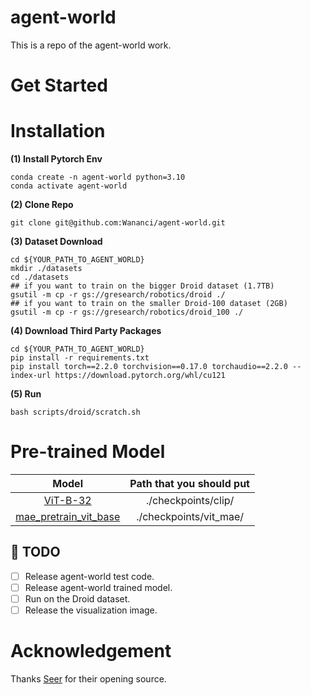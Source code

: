 # agent-world

This is a repo of the agent-world work. 

# Get Started

# Installation

**(1) Install Pytorch Env**
```
conda create -n agent-world python=3.10
conda activate agent-world
```

**(2) Clone Repo**
```
git clone git@github.com:Wananci/agent-world.git
```

**(3) Dataset Download**
```
cd ${YOUR_PATH_TO_AGENT_WORLD}
mkdir ./datasets
cd ./datasets
## if you want to train on the bigger Droid dataset (1.7TB)
gsutil -m cp -r gs://gresearch/robotics/droid ./ 
## if you want to train on the smaller Droid-100 dataset (2GB)
gsutil -m cp -r gs://gresearch/robotics/droid_100 ./
```

**(4) Download Third Party Packages**
```
cd ${YOUR_PATH_TO_AGENT_WORLD}
pip install -r requirements.txt
pip install torch==2.2.0 torchvision==0.17.0 torchaudio==2.2.0 --index-url https://download.pytorch.org/whl/cu121
```

**(5) Run**
```
bash scripts/droid/scratch.sh
```

# Pre-trained Model
|Model|Path that you should put|
|:------:|:------:|
|[ViT-B-32](https://huggingface.co/Kleinhe/CAMD/resolve/main/weights/ViT-B-32.pt)|./checkpoints/clip/|
|[mae_pretrain_vit_base](https://drive.google.com/drive/folders/1tYBcatJICNxciXZr5-H1hobd8dX3InT1)|./checkpoints/vit_mae/|

## 📆 TODO <a name="todos"></a>
- [ ] Release agent-world test code. 
- [ ] Release agent-world trained model.
- [ ] Run on the Droid dataset.
- [ ] Release the visualization image.

# Acknowledgement 
Thanks [Seer](https://github.com/OpenRobotLab/Seer/tree/main) for their opening source. 